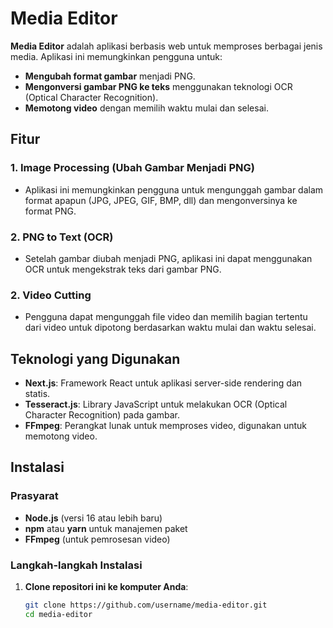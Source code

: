 # Media Editor

**Media Editor** adalah aplikasi berbasis web untuk memproses berbagai jenis media. Aplikasi ini memungkinkan pengguna untuk:

- **Mengubah format gambar** menjadi PNG.
- **Mengonversi gambar PNG ke teks** menggunakan teknologi OCR (Optical Character Recognition).
- **Memotong video** dengan memilih waktu mulai dan selesai.

## Fitur

### 1. **Image Processing** (Ubah Gambar Menjadi PNG)
   - Aplikasi ini memungkinkan pengguna untuk mengunggah gambar dalam format apapun (JPG, JPEG, GIF, BMP, dll) dan mengonversinya ke format PNG.

### 2. **PNG to Text (OCR)**
   - Setelah gambar diubah menjadi PNG, aplikasi ini dapat menggunakan OCR untuk mengekstrak teks dari gambar PNG.

### 2. **Video Cutting**
   - Pengguna dapat mengunggah file video dan memilih bagian tertentu dari video untuk dipotong berdasarkan waktu mulai dan waktu selesai.

## Teknologi yang Digunakan

- **Next.js**: Framework React untuk aplikasi server-side rendering dan statis.
- **Tesseract.js**: Library JavaScript untuk melakukan OCR (Optical Character Recognition) pada gambar.
- **FFmpeg**: Perangkat lunak untuk memproses video, digunakan untuk memotong video.

## Instalasi

### Prasyarat

- **Node.js** (versi 16 atau lebih baru)
- **npm** atau **yarn** untuk manajemen paket
- **FFmpeg** (untuk pemrosesan video)

### Langkah-langkah Instalasi

1. **Clone repositori ini ke komputer Anda**:

   ```bash
   git clone https://github.com/username/media-editor.git
   cd media-editor
